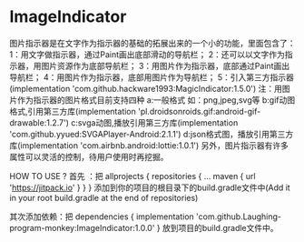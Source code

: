 # ImageIndicator
图片指示器是在文字作为指示器的基础的拓展出来的一个小的功能，里面包含了：
1：用文字做指示器，通过Paint画出底部滑动的导航栏；
2：还可以以文字作为指示器，用图片资源作为底部导航栏；
3：用图片作为指示器，底部通过Paint画出导航栏；
4：用图片作为指示器，底部用图片作为导航栏；
5：引入第三方指示器(implementation 'com.github.hackware1993:MagicIndicator:1.5.0')
注：用图片作为指示器的图片格式目前支持四种
   a:一般格式 如：png,jpeg,svg等
   b:gif动图格式,引用第三方库(implementation 'pl.droidsonroids.gif:android-gif-drawable:1.2.7')
   c:svga动图,播放引用第三方库(implementation 'com.github.yyued:SVGAPlayer-Android:2.1.1')
   d:json格式图，播放引用第三方库(implementation 'com.airbnb.android:lottie:1.0.1')
另外，图片指示器有许多属性可以灵活的控制，待用户使用时再挖掘。

HOW TO USE ?
 首先 ：把
 allprojects {
		repositories {
			...
			maven { url 'https://jitpack.io' }
		}
	}
   添加到你的项目的根目录下的build.gradle文件中(Add it in your root build.gradle at the end of repositories)
   
 其次添加依赖：把
 dependencies {
	        implementation 'com.github.Laughing-program-monkey:ImageIndicator:1.0.0'
	}
放到项目的build.gradle文件中。
